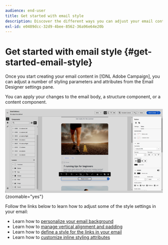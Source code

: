 ```yaml
---
audience: end-user
title: Get started with email style
description: Discover the different ways you can adjust your email content style
exl-id: e0489dcc-32d9-4bee-8562-36a96e64e20b
---
```


# Get started with email style {#get-started-email-style}

Once you start creating your email content in [!DNL Adobe Campaign], you can adjust a number of styling parameters and attributes from the Email Designer settings pane.

You can apply your changes to the email body, a structure component, or a content component.

![Email Designer settings pane showing content components settings](assets/email_designer_content_components_settings.png){zoomable="yes"}

Follow the links below to learn how to adjust some of the style settings in your email:

* Learn how to [personalize your email background](backgrounds.md)
* Learn how to [manage vertical alignment and padding](alignment-and-padding.md)
* Learn how to [define a style for the links in your email](styling-links.md)
* Learn how to [customize inline styling attributes](inline-styling.md)
```